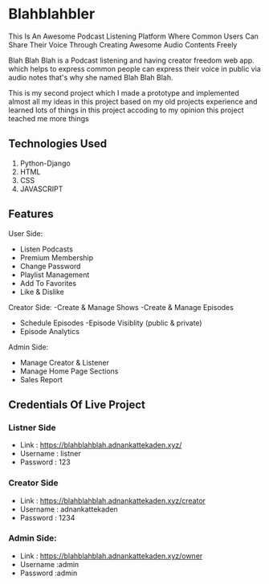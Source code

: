 # Blahblahbler
This Is An Awesome Podcast Listening Platform Where Common Users Can Share Their Voice Through Creating Awesome Audio Contents Freely

Blah Blah Blah is a Podcast listening and having creator freedom web app.
which helps to express common people can express their voice in public via audio notes that's why she named Blah Blah Blah.

This is my second project which I made a prototype and implemented almost all my ideas in this project
based on my old projects experience and learned lots of things in this project accoding to my opinion this project teached me more things

Technologies Used
---------------------------

1) Python-Django
2) HTML
3) CSS
4) JAVASCRIPT

Features
----------------
User Side:
- Listen Podcasts
- Premium Membership
- Change Password
- Playlist Management
- Add To Favorites
- Like & Dislike

Creator Side:
-Create & Manage Shows
-Create & Manage Episodes
- Schedule Episodes
-Episode Visiblity  (public & private)
- Episode Analytics

Admin Side:
- Manage Creator & Listener
- Manage Home Page Sections
- Sales Report

Credentials Of Live Project
-------------------------------

### Listner Side
* Link : https://blahblahblah.adnankattekaden.xyz/
* Username : listner
* Password : 123


### Creator Side
* Link : https://blahblahblah.adnankattekaden.xyz/creator
* Username : adnankattekaden
* Password : 1234

### Admin Side:
* Link : https://blahblahblah.adnankattekaden.xyz/owner
* Username :admin
* Password :admin
